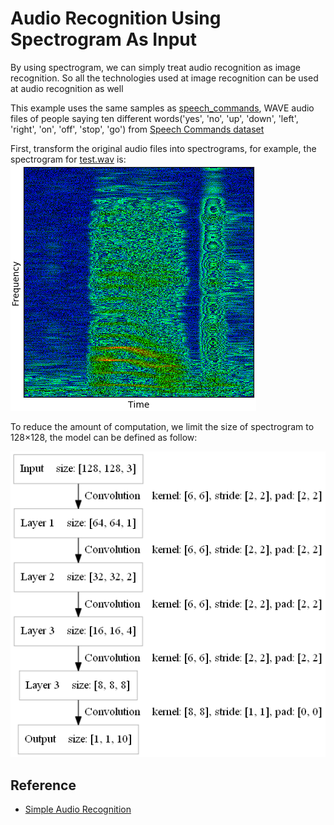Audio Recognition Using Spectrogram As Input 
====

By using spectrogram, we can simply treat audio recognition as image recognition. So all the technologies used at image recognition can be used at audio recognition as well

This example uses the same samples as [speech_commands](../speech_commands/), WAVE audio files of people saying ten different words('yes', 'no', 'up', 'down', 'left', 'right', 'on', 'off', 'stop', 'go') from [Speech Commands dataset](https://storage.cloud.google.com/download.tensorflow.org/data/speech_commands_v0.01.tar.gz)

First, transform the original audio files into spectrograms, for example, the spectrogram for [test.wav](test.wav) is:
<img src="files/spectrogram.png" />

To reduce the amount of computation, we limit the size of spectrogram to 128×128, the model can be defined as follow:
<div><img src="files/model.png" /></div> 




Reference
----
* [Simple Audio Recognition](https://www.tensorflow.org/versions/master/tutorials/audio_recognition)









